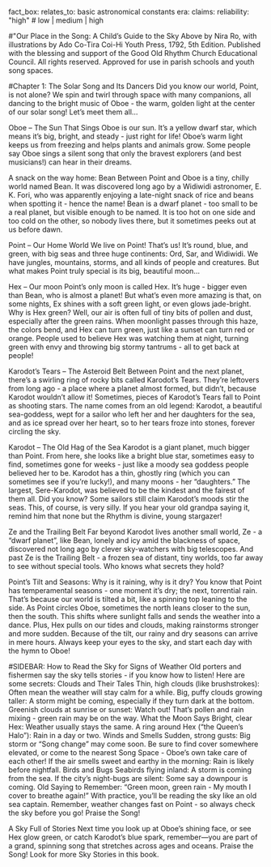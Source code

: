 fact_box:
  relates_to: basic astronomical constants
  era: 
  claims:
  reliability: "high"  # low | medium | high

#"Our Place in the Song: A Child’s Guide to the Sky Above
by Nira Ro, with illustrations by Ado Co-Tira
Coi-Hi Youth Press, 1792, 5th Edition. Published with the blessing and support of the Good Old Rhythm Church Educational Council. All rights reserved. Approved for use in parish schools and youth song spaces.

#Chapter 1: The Solar Song and Its Dancers
Did you know our world, Point, is not alone? We spin and twirl through space with many companions, all dancing to the bright music of Oboe - the warm, golden light at the center of our solar song! Let’s meet them all…

Oboe – The Sun That Sings
Oboe is our sun. It’s a yellow dwarf star, which means it’s big, bright, and steady - just right for life! Oboe’s warm light keeps us from freezing and helps plants and animals grow. Some people say Oboe sings a silent song that only the bravest explorers (and best musicians!) can hear in their dreams.

A snack on the way home: Bean
Between Point and Oboe is a tiny, chilly world named Bean. It was discovered long ago by a Widiwidi astronomer, E. K. Fori, who was apparently enjoying a late-night snack of rice and beans when spotting it - hence the name!
Bean is a dwarf planet - too small to be a real planet, but visible enough to be named. It is too hot on one side and too cold on the other, so nobody lives there, but it sometimes peeks out at us before dawn.

Point – Our Home World
We live on Point! That’s us! It’s round, blue, and green, with big seas and three huge continents: Ord, Sar, and Widiwidi. We have jungles, mountains, storms, and all kinds of people and creatures.
But what makes Point truly special is its big, beautiful moon…

Hex – Our moon
Point’s only moon is called Hex. It’s huge - bigger even than Bean, who is almost a planet! But what’s even more amazing is that, on some nights, Ex shines with a soft green light, or even glows jade-bright.
Why is Hex green? Well, our air is often full of tiny bits of pollen and dust, especially after the green rains. When moonlight passes through this haze, the colors bend, and Hex can turn green, just like a sunset can turn red or orange.
People used to believe Hex was watching them at night, turning green with envy and throwing big stormy tantrums - all to get back at people!

Karodot’s Tears – The Asteroid Belt
Between Point and the next planet, there’s a swirling ring of rocky bits called Karodot’s Tears. They’re leftovers from long ago - a place where a planet almost formed, but didn’t, because Karodot wouldn’t allow it! Sometimes, pieces of Karodot’s Tears fall to Point as shooting stars.
The name comes from an old legend: Karodot, a beautiful sea-goddess, wept for a sailor who left her and her daughters for the sea, and as ice spread over her heart, so to her tears froze into stones, forever circling the sky.

Karodot – The Old Hag of the Sea
Karodot is a giant planet, much bigger than Point. From here, she looks like a bright blue star, sometimes easy to find, sometimes gone for weeks - just like a moody sea goddess people believed her to be.
Karodot has a thin, ghostly ring (which you can sometimes see if you’re lucky!), and many moons - her “daughters.” The largest, Sere-Karodot, was believed to be the kindest and the fairest of them all. 
Did you know? Some sailors still claim Karodot’s moods stir the seas. This, of course, is very silly. If you hear your old grandpa saying it, remind him that none but the Rhythm is divine, young stargazer!

Ze and the Trailing Belt
Far beyond Karodot lives another small world, Ze - a “dwarf planet”, like Bean, lonely and icy amid the blackness of space, discovered not long ago by clever sky-watchers with big telescopes.
And past Ze is the Trailing Belt - a frozen sea of distant, tiny worlds, too far away to see without special tools. Who knows what secrets they hold?

Point’s Tilt and Seasons: Why is it raining, why is it dry?
You know that Point has temperamental seasons - one moment it’s dry; the next, torrential rain. That’s because our world is tilted a bit, like a spinning top leaning to the side.
As Point circles Oboe, sometimes the north leans closer to the sun, then the south. This shifts where sunlight falls and sends the weather into a dance. Plus, Hex pulls on our tides and clouds, making rainstorms stronger and more sudden.
Because of the tilt, our rainy and dry seasons can arrive in mere hours. Always keep your eyes to the sky, and start each day with the hymn to Oboe! 

#SIDEBAR: How to Read the Sky for Signs of Weather
Old porters and fishermen say the sky tells stories - if you know how to listen! Here are some secrets:
Clouds and Their Tales
Thin, high clouds (like brushstrokes): Often mean the weather will stay calm for a while.
Big, puffy clouds growing taller: A storm might be coming, especially if they turn dark at the bottom.
Greenish clouds at sunrise or sunset: Watch out! That’s pollen and rain mixing - green rain may be on the way.
What the Moon Says
Bright, clear Hex: Weather usually stays the same.
A ring around Hex (“the Queen’s Halo”): Rain in a day or two.
Winds and Smells
Sudden, strong gusts: Big storm or “Song change” may come soon. Be sure to find cover somewhere elevated, or come to the nearest Song Space - Oboe’s own take care of each other!
If the air smells sweet and earthy in the morning: Rain is likely before nightfall.
Birds and Bugs
Seabirds flying inland: A storm is coming from the sea.
If the city’s night-bugs are silent: Some say a downpour is coming.
Old Saying to Remember:
“Green moon, green rain -
My mouth I cover to breathe again!”
With practice, you’ll be reading the sky like an old sea captain. Remember, weather changes fast on Point - so always check the sky before you go! Praise the Song!

A Sky Full of Stories
Next time you look up at Oboe’s shining face, or see Hex glow green, or catch Karodot’s blue spark, remember—you are part of a grand, spinning song that stretches across ages and oceans.
Praise the Song!
Look for more Sky Stories in this book.